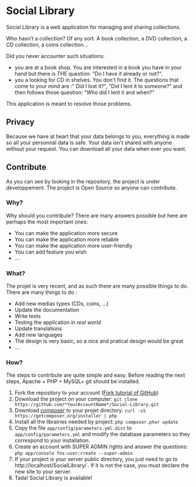 # Social Library

Social Library is a web application for managing and sharing collections.

Who hasn't a collection? Of any sort. A book collection, a DVD collection, a CD collection, a coins collection...

Did you never accounter such situations:
- you are at a book shop. You are interested in a book you have in your hand but there is THE question: "Do I have it already or not?".
- you a looking for CD in shelves. You don't find it. The questions that come to your mind are :" Did I lost it?", "Did I lent it to someone?" and then follows those question: "Who did I lent it and when?"

This application is meant to resolve those problems.


## Privacy
Because we have at heart that your data belongs to you, everything is made so all your personnal data is safe. Your data isn't shared with anyone without your request. You can download all your data when ever you want.

## Contribute
As you can see by looking in the repository, the project is under developpement. The project is Open Source so anyone can contribute.

### Why?
Why should you contribute? There are many answers possible but here are perhaps the most important ones:

- You can make the application more secure
- You can make the application more reliable
- You can make the application more user-friendly
- You can add feature you wish
- ...

### What?
The projet is very recent, and as such there are many possible things to do.
There are many things to do :

- Add new medias types (CDs, coins, ...)
- Update the documentation
- Write tests
- Testing the application *in real world*
- Update translations
- Add new languages
- The design is very basic, so a nice and pratical design would be great
- ...

### How?
The steps to contribute are quite simple and easy. Before reading the next steps, Apache + PHP + MySQL+ git should be installed. 

1. Fork the repository to your account ([Fork tutorial of GitHub](https://help.github.com/articles/fork-a-repo))
2. Download the project on your computer: ```git clone https://github.com/*YourAccountName*/Social-Library.git```
3. Download [composer](http://getcomposer.org) to your projet directory: ```curl -sS https://getcomposer.org/installer | php```
4. Install all the librairies needed by project: ```php composer.phar update```
5. Copy the file ```app/config/parameters.yml.dist``` to ```app/config/parameters.yml``` and modify the database parameters so they correspond to your installation.
6. Create an account with SUPER ADMIN rights and answer the questions: ```php app/console fos:user:create --super-admin```
7. If your project is your server public directory, you just need to go to http://localhost/SocialLibrary/ . If it is not the case, you must declare the new site to your server.
8. Tada! Social Library is available!

